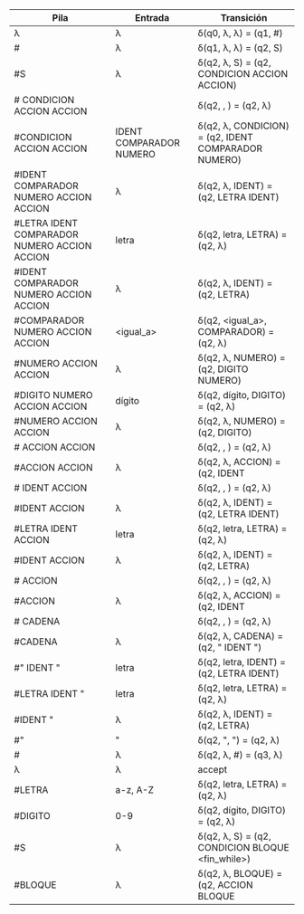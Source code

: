 | Pila | Entrada | Transición |
|------|---------|------------|
| λ | λ | δ(q0, λ, λ) = (q1, #) |
| # | λ | δ(q1, λ, λ) = (q2, S) |
| #S | λ | δ(q2, λ, S) = (q2, <si> CONDICION <entonces> ACCION <sino> ACCION) |
| #<si> CONDICION <entonces> ACCION <sino> ACCION | <si> | δ(q2, <si>, <si>) = (q2, λ) |
| #CONDICION <entonces> ACCION <sino> ACCION | IDENT COMPARADOR NUMERO | δ(q2, λ, CONDICION) = (q2, IDENT COMPARADOR NUMERO) |
| #IDENT COMPARADOR NUMERO <entonces> ACCION <sino> ACCION | λ | δ(q2, λ, IDENT) = (q2, LETRA IDENT) |
| #LETRA IDENT COMPARADOR NUMERO <entonces> ACCION <sino> ACCION | letra | δ(q2, letra, LETRA) = (q2, λ) |
| #IDENT COMPARADOR NUMERO <entonces> ACCION <sino> ACCION | λ | δ(q2, λ, IDENT) = (q2, LETRA) |
| #COMPARADOR NUMERO <entonces> ACCION <sino> ACCION | <igual_a> | δ(q2, <igual_a>, COMPARADOR) = (q2, λ) |
| #NUMERO <entonces> ACCION <sino> ACCION | λ | δ(q2, λ, NUMERO) = (q2, DIGITO NUMERO) |
| #DIGITO NUMERO <entonces> ACCION <sino> ACCION | dígito | δ(q2, dígito, DIGITO) = (q2, λ) |
| #NUMERO <entonces> ACCION <sino> ACCION | λ | δ(q2, λ, NUMERO) = (q2, DIGITO) |
| #<entonces> ACCION <sino> ACCION | <entonces> | δ(q2, <entonces>, <entonces>) = (q2, λ) |
| #ACCION <sino> ACCION | λ | δ(q2, λ, ACCION) = (q2, <mover> IDENT | <manifestar> CADENA) |
| #<mover> IDENT <sino> ACCION | <mover> | δ(q2, <mover>, <mover>) = (q2, λ) |
| #IDENT <sino> ACCION | λ | δ(q2, λ, IDENT) = (q2, LETRA IDENT) |
| #LETRA IDENT <sino> ACCION | letra | δ(q2, letra, LETRA) = (q2, λ) |
| #IDENT <sino> ACCION | λ | δ(q2, λ, IDENT) = (q2, LETRA) |
| #<sino> ACCION | <sino> | δ(q2, <sino>, <sino>) = (q2, λ) |
| #ACCION | λ | δ(q2, λ, ACCION) = (q2, <mover> IDENT | <manifestar> CADENA) |
| #<manifestar> CADENA | <manifestar> | δ(q2, <manifestar>, <manifestar>) = (q2, λ) |
| #CADENA | λ | δ(q2, λ, CADENA) = (q2, " IDENT ") |
| #" IDENT " | letra | δ(q2, letra, IDENT) = (q2, LETRA IDENT) |
| #LETRA IDENT " | letra | δ(q2, letra, LETRA) = (q2, λ) |
| #IDENT " | λ | δ(q2, λ, IDENT) = (q2, LETRA) |
| #" | " | δ(q2, ", ") = (q2, λ) |
| # | λ | δ(q2, λ, #) = (q3, λ) |
| λ | λ | accept |
| #LETRA | a-z, A-Z | δ(q2, letra, LETRA) = (q2, λ) |
| #DIGITO | 0-9 | δ(q2, dígito, DIGITO) = (q2, λ) |
| #S | λ | δ(q2, λ, S) = (q2, <while> CONDICION <hacer> BLOQUE <fin_while>) |
| #BLOQUE | λ | δ(q2, λ, BLOQUE) = (q2, ACCION BLOQUE | ACCION) |
